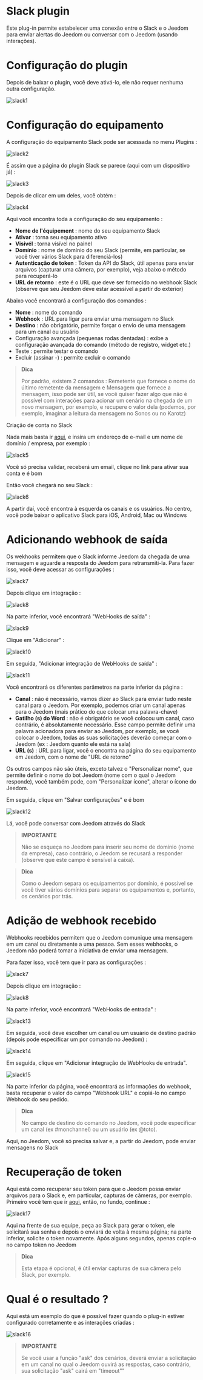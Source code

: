 # Slack plugin

Este plug-in permite estabelecer uma conexão entre o Slack e o Jeedom para enviar alertas do Jeedom ou conversar com o Jeedom (usando interações).

# Configuração do plugin 

Depois de baixar o plugin, você deve ativá-lo, ele não requer nenhuma outra configuração.

![slack1](../images/slack1.PNG)

# Configuração do equipamento 

A configuração do equipamento Slack pode ser acessada no menu Plugins :

![slack2](../images/slack2.PNG)

É assim que a página do plugin Slack se parece (aqui com um dispositivo já) :

![slack3](../images/slack3.PNG)

Depois de clicar em um deles, você obtém :

![slack4](../images/slack4.PNG)

Aqui você encontra toda a configuração do seu equipamento :

-   **Nome de l'équipement** : nome do seu equipamento Slack
-   **Ativar** : torna seu equipamento ativo
-   **Visivél** : torna visível no painel
-   **Domínio** : nome de domínio do seu Slack (permite, em particular, se você tiver vários Slack para diferenciá-los)
-   **Autenticação de token** : Token da API do Slack, útil apenas para enviar arquivos (capturar uma câmera, por exemplo), veja abaixo o método para recuperá-lo
-   **URL de retorno** : este é o URL que deve ser fornecido no webhook Slack (observe que seu Jeedom deve estar acessível a partir do exterior)

Abaixo você encontrará a configuração dos comandos :

-   **Nome** : nome do comando
-   **Webhook** : URL para ligar para enviar uma mensagem no Slack
-   **Destino** : não obrigatório, permite forçar o envio de uma mensagem para um canal ou usuário
-   Configuração avançada (pequenas rodas dentadas) : exibe a configuração avançada do comando (método de registro, widget etc.)
-   Teste : permite testar o comando
-   Excluir (assinar -) : permite excluir o comando

> **Dica**
>
> Por padrão, existem 2 comandos : Remetente que fornece o nome do último remetente da mensagem e Mensagem que fornece a mensagem, isso pode ser útil, se você quiser fazer algo que não é possível com interações para acionar um cenário na chegada de um novo mensagem, por exemplo, e recupere o valor dela (podemos, por exemplo, imaginar a leitura da mensagem no Sonos ou no Karotz)

Criação de conta no Slack 

Nada mais basta ir [aqui](:https://slack.com/), e insira um endereço de e-mail e um nome de domínio / empresa, por exemplo :

![slack5](../images/slack5.PNG)

Você só precisa validar, receberá um email, clique no link para ativar sua conta e é bom

Então você chegará no seu Slack :

![slack6](../images/slack6.PNG)

A partir daí, você encontra à esquerda os canais e os usuários. No centro, você pode baixar o aplicativo Slack para iOS, Android, Mac ou Windows

# Adicionando webhook de saída 

Os wekhooks permitem que o Slack informe Jeedom da chegada de uma mensagem e aguarde a resposta do Jeedom para retransmiti-la. Para fazer isso, você deve acessar as configurações :

![slack7](../images/slack7.PNG)

Depois clique em integração :

![slack8](../images/slack8.PNG)

Na parte inferior, você encontrará "WebHooks de saída" :

![slack9](../images/slack9.PNG)

Clique em "Adicionar" :

![slack10](../images/slack10.PNG)

Em seguida, "Adicionar integração de WebHooks de saída" :

![slack11](../images/slack11.PNG)

Você encontrará os diferentes parâmetros na parte inferior da página :

-   **Canal** : não é necessário, vamos dizer ao Slack para enviar tudo neste canal para o Jeedom. Por exemplo, podemos criar um canal apenas para o Jeedom (mais prático do que colocar uma palavra-chave)
-   **Gatilho (s) do Word** : não é obrigatório se você colocou um canal, caso contrário, é absolutamente necessário. Esse campo permite definir uma palavra acionadora para enviar ao Jeedom, por exemplo, se você colocar o Jeedom, todas as suas solicitações deverão começar com o Jeedom (ex : Jeedom quanto ele está na sala)
-   **URL (s)** : URL para ligar, você o encontra na página do seu equipamento em Jeedom, com o nome de "URL de retorno"

Os outros campos não são úteis, exceto talvez o "Personalizar nome", que permite definir o nome do bot Jeedom (nome com o qual o Jeedom responde), você também pode, com "Personalizar ícone", alterar o ícone do Jeedom.

Em seguida, clique em "Salvar configurações" e é bom

![slack12](../images/slack12.PNG)

Lá, você pode conversar com Jeedom através do Slack

> **IMPORTANTE**
>
> Não se esqueça no Jeedom para inserir seu nome de domínio (nome da empresa), caso contrário, o Jeedom se recusará a responder (observe que este campo é sensível à caixa).

> **Dica**
>
> Como o Jeedom separa os equipamentos por domínio, é possível se você tiver vários domínios para separar os equipamentos e, portanto, os cenários por trás.

# Adição de webhook recebido 

Webhooks recebidos permitem que o Jeedom comunique uma mensagem em um canal ou diretamente a uma pessoa. Sem esses webhooks, o Jeedom não poderá tomar a iniciativa de enviar uma mensagem.

Para fazer isso, você tem que ir para as configurações :

![slack7](../images/slack7.PNG)

Depois clique em integração :

![slack8](../images/slack8.PNG)

Na parte inferior, você encontrará "WebHooks de entrada" :

![slack13](../images/slack13.PNG)

Em seguida, você deve escolher um canal ou um usuário de destino padrão (depois pode especificar um por comando no Jeedom) :

![slack14](../images/slack14.PNG)

Em seguida, clique em "Adicionar integração de WebHooks de entrada".

![slack15](../images/slack15.PNG)

Na parte inferior da página, você encontrará as informações do webhook, basta recuperar o valor do campo "Webhook URL" e copiá-lo no campo Webhook do seu pedido.

> **Dica**
>
> No campo de destino do comando no Jeedom, você pode especificar um canal (ex \#monchannel) ou um usuário (ex @toto).

Aqui, no Jeedom, você só precisa salvar e, a partir do Jeedom, pode enviar mensagens no Slack

# Recuperação de token 

Aqui está como recuperar seu token para que o Jeedom possa enviar arquivos para o Slack e, em particular, capturas de câmeras, por exemplo. Primeiro você tem que ir [aqui](https://api.slack.com/custom-integrations/legacy-tokens), então, no fundo, continue :

![slack17](../images/slack17.PNG)

Aqui na frente de sua equipe, peça ao Slack para gerar o token, ele solicitará sua senha e depois o enviará de volta à mesma página; na parte inferior, solicite o token novamente. Após alguns segundos, apenas copie-o no campo token no Jeedom

> **Dica**
>
> Esta etapa é opcional, é útil enviar capturas de sua câmera pelo Slack, por exemplo.

# Qual é o resultado ? 

Aqui está um exemplo do que é possível fazer quando o plug-in estiver configurado corretamente e as interações criadas :

![slack16](../images/slack16.PNG)

> **IMPORTANTE**
>
> Se você usar a função "ask" dos cenários, deverá enviar a solicitação em um canal no qual o Jeedom ouvirá as respostas, caso contrário, sua solicitação "ask" cairá em "timeout""
